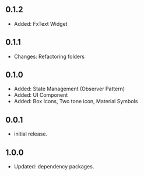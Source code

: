## 0.1.2

* Added: FxText Widget
## 0.1.1

* Changes: Refactoring folders
## 0.1.0

* Added: State Management (Observer Pattern)
* Added: UI Component
* Added: Box Icons, Two tone icon, Material Symbols
## 0.0.1

* initial release.

## 1.0.0

* Updated: dependency packages.